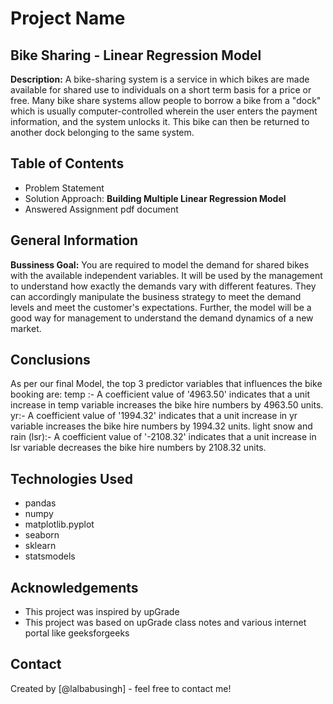 # Project Name
## Bike Sharing - Linear Regression Model

**Description:**
A bike-sharing system is a service in which bikes are made available for shared use to individuals on a short term basis for a price or free. Many bike share systems allow people to borrow a bike from a "dock" which is usually computer-controlled wherein the user enters the payment information, and the system unlocks it. This bike can then be returned to another dock belonging to the same system.

## Table of Contents
- Problem Statement
- Solution Approach: **Building Multiple Linear Regression Model**
- Answered Assignment pdf document

## General Information
**Bussiness Goal:**
You are required to model the demand for shared bikes with the available independent variables. It will be used by the management to understand how exactly the demands vary with different features. They can accordingly manipulate the business strategy to meet the demand levels and meet the customer's expectations. Further, the model will be a good way for management to understand the demand dynamics of a new market. 

## Conclusions
As per our final Model, the top 3 predictor variables that influences the bike booking are:
temp :- A coefficient value of '4963.50' indicates that a unit increase in temp variable increases the bike hire numbers by 4963.50 units.
yr:- A coefficient value of '1994.32' indicates that a unit increase in yr variable increases the bike hire numbers by 1994.32 units.
light snow and rain (lsr):- A coefficient value of '-2108.32' indicates that a unit increase in lsr variable decreases the bike hire numbers by 2108.32 units.

## Technologies Used
- pandas
- numpy
- matplotlib.pyplot
- seaborn
- sklearn
- statsmodels

## Acknowledgements
- This project was inspired by upGrade
- This project was based on upGrade class notes and various internet portal like geeksforgeeks
  
## Contact
Created by [@lalbabusingh] - feel free to contact me!
